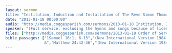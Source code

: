 ```yaml
---
layout: sermon
title: "Institution, Induction and Installation of The Revd Simon Thomas Kirby."
date: "2013-01-18 00:00:00"
audio: "http://media.coggesparish.com/sermons/2013-01-18 Institution, Induction and Installation of The Revd Simon Thomas Kirby - Edited Service.mp3"
speaker: "(Full service, excluding the hymns and songs because of licence and publishing copyright restrictions.)"
files: ["http://media.coggesparish.com/sermons/2013-01-18 Order of Service.pdf"]
bible_passages: ["1Samuel 16:1, 6-13","(New International Version 1984 (NIV1984))
                 &","Matthew 24:42-46","(New International Version 1984 (NIV1984))"]
---
```

